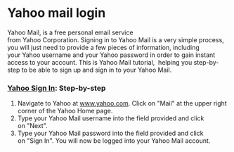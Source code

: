 # Yahoo mail login
Yahoo Mail, is a free personal email service from Yahoo Corporation. Signing in to Yahoo Mail is a very simple process, you will just need to provide a few pieces of information, including your Yahoo username and your Yahoo password in order to gain instant access to your account. This is Yahoo Mail tutorial,  helping you step-by-step to be able to sign up and sign in to your Yahoo Mail.

### [Yahoo Sign In](http://scalar.usc.edu/works/login/ymail/sign-in-email-account): Step-by-step

1.  Navigate to Yahoo at www.yahoo.com. Click on "Mail" at the upper right corner of the Yahoo Home page.
2.  Type your Yahoo Mail username into the field provided and click on "Next".
3.  Type your Yahoo Mail password into the field provided and click on "Sign In". You will now be logged into your Yahoo Mail account.
